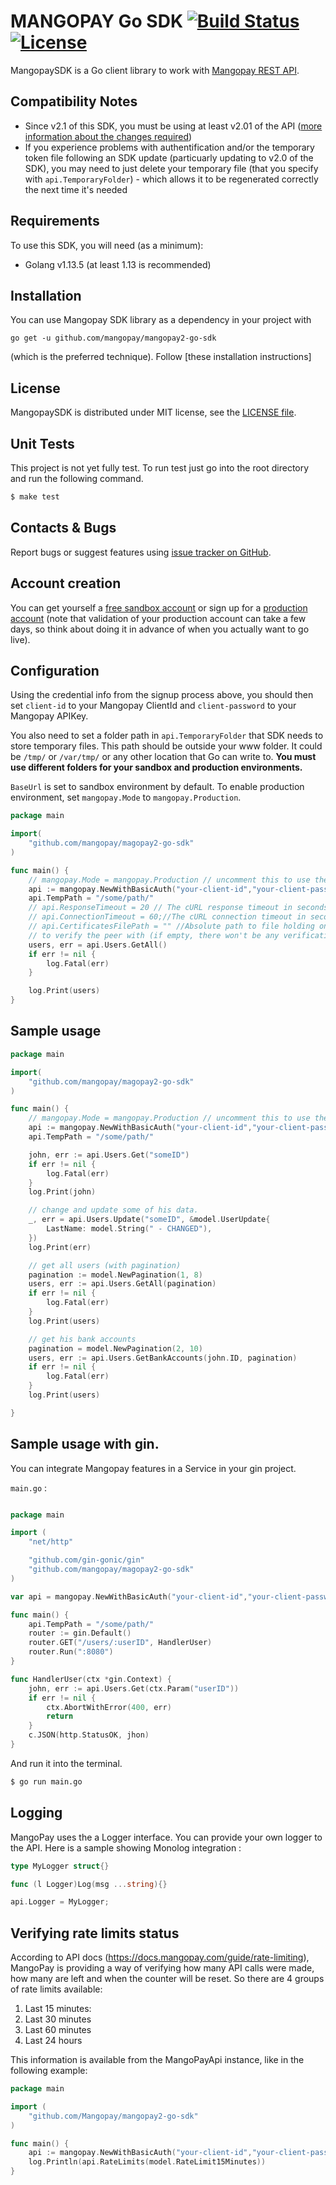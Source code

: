 # MANGOPAY Go SDK  [![Build Status](https://travis-ci.org/58-facettes/mangopay2-go-sdk.svg?branch=master)](https://travis-ci.org/58-facettes/mangopay2-go-sdk) [![License](https://poser.pugx.org/mangopay/go-sdk-v2/license)](https://packagist.org/packages/mangopay/go-sdk-v2)

MangopaySDK is a Go client library to work with [Mangopay REST API](http://docs.mangopay.com/api-references/).

## Compatibility Notes

* Since v2.1 of this SDK, you must be using at least v2.01 of the API
([more information about the changes required](https://docs.mangopay.com/api-v2-01-overview/))
* If you experience problems with authentification and/or the temporary token file following an SDK update
(particuarly updating to v2.0 of the SDK), you may need to just delete your temporary file
(that you specify with `api.TemporaryFolder`) - which allows it to be regenerated correctly the next time it's needed

## Requirements

To use this SDK, you will need (as a minimum):

* Golang v1.13.5 (at least 1.13 is recommended)

## Installation

You can use Mangopay SDK library as a dependency in your project with 

`go get -u github.com/mangopay/mangopay2-go-sdk`

(which is the preferred technique). Follow [these installation instructions]

## License

MangopaySDK is distributed under MIT license,
see the [LICENSE file](https://github.com/Mangopay/mangopay2-go-sdk/blob/master/LICENSE).

## Unit Tests

This project is not yet fully test.
To run test just go into the root directory and run the following command.

```sh
$ make test
```

## Contacts & Bugs

Report bugs or suggest features using
[issue tracker on GitHub](https://github.com/mangopay/mangopay2-go-sdk/issues).


## Account creation

You can get yourself a [free sandbox account](https://www.mangopay.com/signup/create-sandbox/)
or sign up for a [production account](https://www.mangopay.com/signup/production-account/)
(note that validation of your production account can take a few days,
so think about doing it in advance of when you actually want to go live).

## Configuration

Using the credential info from the signup process above, you should then set `client-id`
to your Mangopay ClientId and `client-password` to your Mangopay APIKey.

You also need to set a folder path in `api.TemporaryFolder` that SDK needs 
to store temporary files. This path should be outside your www folder.
It could be `/tmp/` or `/var/tmp/` or any other location that Go can write to. 
**You must use different folders for your sandbox and production environments.**

`BaseUrl` is set to sandbox environment by default. To enable production
environment, set `mangopay.Mode` to `mangopay.Production`.

```go
package main

import(
    "github.com/mangopay/magopay2-go-sdk"
)

func main() {
    // mangopay.Mode = mangopay.Production // uncomment this to use the production environment
    api := mangopay.NewWithBasicAuth("your-client-id","your-client-password")
    api.TempPath = "/some/path/"
    // api.ResponseTimeout = 20 // The cURL response timeout in seconds (its 30 by default)
    // api.ConnectionTimeout = 60;//The cURL connection timeout in seconds (its 80 by default)
    // api.CertificatesFilePath = "" //Absolute path to file holding one or more certificates
    // to verify the peer with (if empty, there won't be any verification of the peer's certificate).
    users, err = api.Users.GetAll()
    if err != nil {
        log.Fatal(err)
    }

    log.Print(users)
}
```

## Sample usage

```go
package main

import(
    "github.com/mangopay/magopay2-go-sdk"
)

func main() {
    // mangopay.Mode = mangopay.Production // uncomment this to use the production environment.
    api := mangopay.NewWithBasicAuth("your-client-id","your-client-password")
    api.TempPath = "/some/path/"

    john, err := api.Users.Get("someID")
    if err != nil {
        log.Fatal(err)
    }
    log.Print(john)

    // change and update some of his data.
    _, err = api.Users.Update("someID", &model.UserUpdate{
        LastName: model.String(" - CHANGED"),
    })
    log.Print(err)

    // get all users (with pagination)
    pagination := model.NewPagination(1, 8)
    users, err := api.Users.GetAll(pagination)
    if err != nil {
        log.Fatal(err)
    }
    log.Print(users)

    // get his bank accounts
    pagination = model.NewPagination(2, 10)
    users, err := api.Users.GetBankAccounts(john.ID, pagination)
    if err != nil {
        log.Fatal(err)
    }
    log.Print(users)

}
```

## Sample usage with gin.

You can integrate Mangopay features in a Service in your gin project.

`main.go` :

```go

package main

import (
    "net/http"

    "github.com/gin-gonic/gin"
    "github.com/mangopay/magopay2-go-sdk"
)

var api = mangopay.NewWithBasicAuth("your-client-id","your-client-password")

func main() {
    api.TempPath = "/some/path/"
    router := gin.Default()
    router.GET("/users/:userID", HandlerUser)
    router.Run(":8080")
}

func HandlerUser(ctx *gin.Context) {
    john, err := api.Users.Get(ctx.Param("userID"))
    if err != nil {
        ctx.AbortWithError(400, err)
        return
    }
    c.JSON(http.StatusOK, jhon)
}
```

And run it into the terminal.

```sh
$ go run main.go
```

## Logging

MangoPay uses the a Logger interface. You can provide your own logger to the API.
Here is a sample showing Monolog integration :

```go
type MyLogger struct{}

func (l Logger)Log(msg ...string){}

api.Logger = MyLogger;
```

## Verifying rate limits status

According to API docs (https://docs.mangopay.com/guide/rate-limiting), MangoPay is providing a way of 
verifying how many API calls were made, how many are left and when the counter will be reset. 
So there are 4 groups of rate limits available:
1. Last 15 minutes:
2. Last 30 minutes
3. Last 60 minutes
4. Last 24 hours

This information is available from the MangoPayApi instance, like in the following example:
```go
package main

import (
    "github.com/Mangopay/mangopay2-go-sdk"
)

func main() {
    api := mangopay.NewWithBasicAuth("your-client-id","your-client-password")
    log.Println(api.RateLimits(model.RateLimit15Minutes))
}
```

